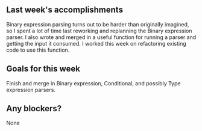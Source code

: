 ## Last week's accomplishments

Binary expression parsing turns out to be harder than originally imagined,
so I spent a lot of time last reworking and replanning the Binary expression parser.
I also wrote and merged in a useful function for running a parser and getting the
input it consumed. I worked this week on refactoring existing code to use this
function.

## Goals for this week
Finish and merge in Binary expression, Conditional, and possibly Type expression
parsers.

## Any blockers?
None
